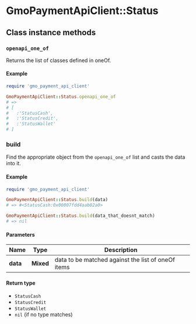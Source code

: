 # GmoPaymentApiClient::Status

## Class instance methods

### `openapi_one_of`

Returns the list of classes defined in oneOf.

#### Example

```ruby
require 'gmo_payment_api_client'

GmoPaymentApiClient::Status.openapi_one_of
# =>
# [
#   :'StatusCash',
#   :'StatusCredit',
#   :'StatusWallet'
# ]
```

### build

Find the appropriate object from the `openapi_one_of` list and casts the data into it.

#### Example

```ruby
require 'gmo_payment_api_client'

GmoPaymentApiClient::Status.build(data)
# => #<StatusCash:0x00007fdd4aab02a0>

GmoPaymentApiClient::Status.build(data_that_doesnt_match)
# => nil
```

#### Parameters

| Name | Type | Description |
| ---- | ---- | ----------- |
| **data** | **Mixed** | data to be matched against the list of oneOf items |

#### Return type

- `StatusCash`
- `StatusCredit`
- `StatusWallet`
- `nil` (if no type matches)

